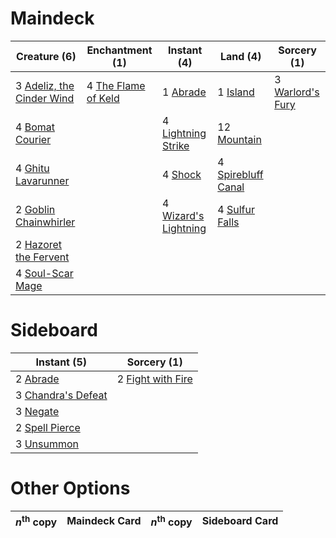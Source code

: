 
# Maindeck

|                                            Creature (6)                                            |                                       Enchantment (1)                                        |                                          Instant (4)                                          |                                          Land (4)                                           |                                        Sorcery (1)                                        |
|----------------------------------------------------------------------------------------------------|----------------------------------------------------------------------------------------------|-----------------------------------------------------------------------------------------------|---------------------------------------------------------------------------------------------|-------------------------------------------------------------------------------------------|
|3 [Adeliz, the Cinder Wind](http://gatherer.wizards.com/Pages/Card/Details.aspx?multiverseid=443078)|4 [The Flame of Keld](http://gatherer.wizards.com/Pages/Card/Details.aspx?multiverseid=443011)|1 [Abrade](http://gatherer.wizards.com/Pages/Card/Details.aspx?multiverseid=430772)            |1 [Island](http://gatherer.wizards.com/Pages/Card/Details.aspx?multiverseid=439602)          |3 [Warlord's Fury](http://gatherer.wizards.com/Pages/Card/Details.aspx?multiverseid=443039)|
|4 [Bomat Courier](http://gatherer.wizards.com/Pages/Card/Details.aspx?multiverseid=417772)          |                                                                                              |4 [Lightning Strike](http://gatherer.wizards.com/Pages/Card/Details.aspx?multiverseid=435303)  |12 [Mountain](http://gatherer.wizards.com/Pages/Card/Details.aspx?multiverseid=439604)       |                                                                                           |
|4 [Ghitu Lavarunner](http://gatherer.wizards.com/Pages/Card/Details.aspx?multiverseid=443015)       |                                                                                              |4 [Shock](http://gatherer.wizards.com/Pages/Card/Details.aspx?multiverseid=None)               |4 [Spirebluff Canal](http://gatherer.wizards.com/Pages/Card/Details.aspx?multiverseid=417822)|                                                                                           |
|2 [Goblin Chainwhirler](http://gatherer.wizards.com/Pages/Card/Details.aspx?multiverseid=443017)    |                                                                                              |4 [Wizard's Lightning](http://gatherer.wizards.com/Pages/Card/Details.aspx?multiverseid=443040)|4 [Sulfur Falls](http://gatherer.wizards.com/Pages/Card/Details.aspx?multiverseid=241987)    |                                                                                           |
|2 [Hazoret the Fervent](http://gatherer.wizards.com/Pages/Card/Details.aspx?multiverseid=429886)    |                                                                                              |                                                                                               |                                                                                             |                                                                                           |
|4 [Soul-Scar Mage](http://gatherer.wizards.com/Pages/Card/Details.aspx?multiverseid=426850)         |                                                                                              |                                                                                               |                                                                                             |                                                                                           |


# Sideboard

|                                         Instant (5)                                         |                                        Sorcery (1)                                         |
|---------------------------------------------------------------------------------------------|--------------------------------------------------------------------------------------------|
|2 [Abrade](http://gatherer.wizards.com/Pages/Card/Details.aspx?multiverseid=430772)          |2 [Fight with Fire](http://gatherer.wizards.com/Pages/Card/Details.aspx?multiverseid=443007)|
|3 [Chandra's Defeat](http://gatherer.wizards.com/Pages/Card/Details.aspx?multiverseid=430775)|                                                                                            |
|3 [Negate](http://gatherer.wizards.com/Pages/Card/Details.aspx?multiverseid=None)            |                                                                                            |
|2 [Spell Pierce](http://gatherer.wizards.com/Pages/Card/Details.aspx?multiverseid=425876)    |                                                                                            |
|3 [Unsummon](http://gatherer.wizards.com/Pages/Card/Details.aspx?multiverseid=4255)          |                                                                                            |


# Other Options

|*n*<sup>th</sup> copy|Maindeck Card|*n*<sup>th</sup> copy|Sideboard Card|
|---------------------|-------------|---------------------|--------------|

